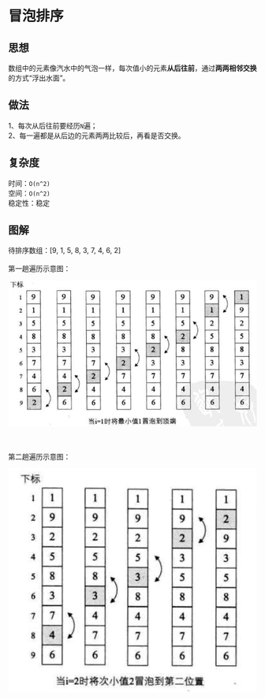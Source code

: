 # 冒泡排序
## 思想
数组中的元素像汽水中的气泡一样，每次值小的元素<b>从后往前</b>，通过<b>两两相邻交换</b>的方式“浮出水面”。

## 做法
1、每次从后往前要经历`N`遍；<br>
2、每一遍都是从后边的元素两两比较后，再看是否交换。

## 复杂度
时间：`O(n^2)` <br>
空间：`O(n^2)`<br>
稳定性：稳定

## 图解
待排序数组：[9, 1, 5, 8, 3, 7, 4, 6, 2]<br><br>
第一趟遍历示意图：


<img src="../figures/bubble_sort_0.png"/>

<br><br>
第二趟遍历示意图：


<img src="../figures/bubble_sort_1.png"/>